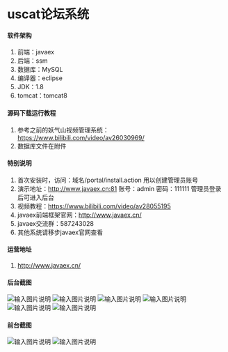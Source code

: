 # uscat论坛系统

#### 软件架构
1. 前端：javaex
2. 后端：ssm
3. 数据库：MySQL
4. 编译器：eclipse
5. JDK：1.8
6. tomcat：tomcat8

#### 源码下载运行教程
1. 参考之前的妖气山视频管理系统：https://www.bilibili.com/video/av26030969/
2. 数据库文件在附件

#### 特别说明
1. 首次安装时，访问：域名/portal/install.action 用以创建管理员账号
2. 演示地址：http://www.javaex.cn:81
    账号：admin
    密码：111111
    管理员登录后可进入后台
3. 视频教程：https://www.bilibili.com/video/av28055195
4. javaex前端框架官网：http://www.javaex.cn/
5. javaex交流群：587243028
6. 其他系统请移步javaex官网查看

#### 运营地址
1. http://www.javaex.cn/

#### 后台截图
![输入图片说明](https://images.gitee.com/uploads/images/2018/0731/083603_e6b396a0_1712536.jpeg "QQ图片20180731083458.jpg")
![输入图片说明](https://images.gitee.com/uploads/images/2018/0730/113027_bf2cc286_1712536.png "1.png")
![输入图片说明](https://images.gitee.com/uploads/images/2018/0729/215305_ada1bdab_1712536.png "2.png")
![输入图片说明](https://images.gitee.com/uploads/images/2018/0729/215314_56733bc0_1712536.png "3.png")
![输入图片说明](https://images.gitee.com/uploads/images/2018/0729/215321_72dcb390_1712536.png "4.png")
![输入图片说明](https://images.gitee.com/uploads/images/2018/0729/215327_44d38968_1712536.png "5.png")

#### 前台截图
![输入图片说明](https://images.gitee.com/uploads/images/2018/0729/215351_4f31b9a9_1712536.png "11.png")
![输入图片说明](https://images.gitee.com/uploads/images/2018/0729/215530_71992e8b_1712536.jpeg "12.jpg")
